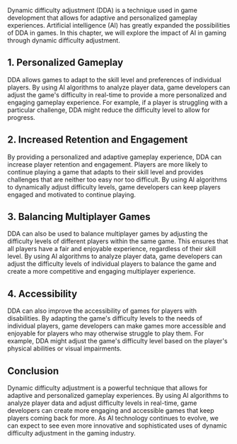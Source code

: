 
Dynamic difficulty adjustment (DDA) is a technique used in game development that allows for adaptive and personalized gameplay experiences. Artificial intelligence (AI) has greatly expanded the possibilities of DDA in games. In this chapter, we will explore the impact of AI in gaming through dynamic difficulty adjustment.

1\. Personalized Gameplay
------------------------

DDA allows games to adapt to the skill level and preferences of individual players. By using AI algorithms to analyze player data, game developers can adjust the game's difficulty in real-time to provide a more personalized and engaging gameplay experience. For example, if a player is struggling with a particular challenge, DDA might reduce the difficulty level to allow for progress.

2\. Increased Retention and Engagement
-------------------------------------

By providing a personalized and adaptive gameplay experience, DDA can increase player retention and engagement. Players are more likely to continue playing a game that adapts to their skill level and provides challenges that are neither too easy nor too difficult. By using AI algorithms to dynamically adjust difficulty levels, game developers can keep players engaged and motivated to continue playing.

3\. Balancing Multiplayer Games
------------------------------

DDA can also be used to balance multiplayer games by adjusting the difficulty levels of different players within the same game. This ensures that all players have a fair and enjoyable experience, regardless of their skill level. By using AI algorithms to analyze player data, game developers can adjust the difficulty levels of individual players to balance the game and create a more competitive and engaging multiplayer experience.

4\. Accessibility
----------------

DDA can also improve the accessibility of games for players with disabilities. By adapting the game's difficulty levels to the needs of individual players, game developers can make games more accessible and enjoyable for players who may otherwise struggle to play them. For example, DDA might adjust the game's difficulty level based on the player's physical abilities or visual impairments.

Conclusion
----------

Dynamic difficulty adjustment is a powerful technique that allows for adaptive and personalized gameplay experiences. By using AI algorithms to analyze player data and adjust difficulty levels in real-time, game developers can create more engaging and accessible games that keep players coming back for more. As AI technology continues to evolve, we can expect to see even more innovative and sophisticated uses of dynamic difficulty adjustment in the gaming industry.
